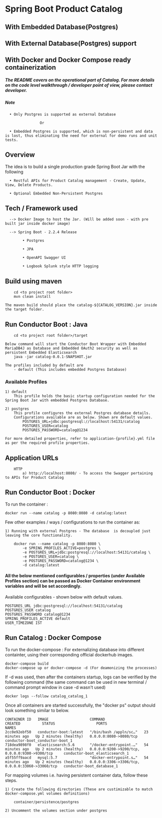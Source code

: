 # Spring Boot Product Catalog 
## With Embedded Database(Postgres) 
## With External Database(Postgres) support
## With Docker and Docker Compose ready containerization

##### The README covers on the operational part of Catalog. For more details on the code level walkthrough / developer point of view, please contact developer.

##### Note

      • Only Postgres is supported as external Database
      
      				Or
      
      • Embedded Postgres is supported, which is non-persistent and data is lost, thus eliminating the need for external for demo runs and unit tests.


## Overview

The idea is to build a single production grade Spring Boot Jar with the following 

      • Restful APIs for Product Catalog management - Create, Update, View, Delete Products.
      
      • Optional Embedded Non-Persistent Postgres

## Tech / Framework used

      --> Docker Image to host the Jar. (Will be added soon - with pre built jar inside docker image)
	  			
      --> Spring Boot - 2.2.4 Release
			
            • Postgres
            
            • JPA
            
            • OpenAPI Swagger UI
            
            • Logbook Splunk style HTTP logging
## Build using maven

		cd <to project root folder>
		mvn clean install
		
	The maven build should place the catalog-${CATALOG_VERSION}.jar inside the target folder.

## Run Conductor Boot : Java

		cd <to project root folder>/target
		
	Below command will start the Conductor Boot Wrapper with Embedded MariaDB4J as Database and Embedded OAuth2 security as well as persistent Embedded Elasticsearch
		java -jar catalog-0.0.1-SNAPSHOT.jar

    The profiles included by default are
        - default (This includes embedded Postgres Database)

### Available Profiles

    1) default
        This profile holds the basic startup configuration needed for the Spring Boot Jar with embedded Postgres Database.

    2) postgres
        This profile configures the external Postgres database details.
        Configurations available are as below. Shown are default values.
            POSTGRES_URL=jdbc:postgresql://localhost:54131/catalog
            POSTGRES_USER=catalog
            POSTGRES_PASSWORD=catalog@1234

    For more detailed properties, refer to application-{profile}.yml file as per the required profile properties.

## Application URLs

		HTTP
			a) http://localhost:8080/ - To access the Swagger pertaining to APIs for Product Catalog

## Run Conductor Boot : Docker

To run the container :

    docker run --name catalog -p 8080:8080 -d catalog:latest

Few other examples / ways / configurations to run the container as:

    1) Running with external Postgres - The database  is decoupled just leaving the core functionality.

        docker run --name catalog -p 8080:8080 \
            -e SPRING_PROFILES_ACTIVE=postgres \
            -e POSTGRES_URL=jdbc:postgresql://localhost:54131/catalog \
            -e POSTGRES_USER=catalog \
            -e POSTGRES_PASSWORD=catalog@1234 \
            -d catalog:latest

#### All the below mentioned configurables / properties (under Available Profiles section) can be passed as Docker Container environment variables and will be set accordingly.

Available configurables - shown below with default values.

    POSTGRES_URL jdbc:postgresql://localhost:54131/catalog
    POSTGRES_USER catalog
    POSTGRES_PASSWORD catalog@1234
    SPRING_PROFILES_ACTIVE default
    USER_TIMEZONE IST

## Run Catalog : Docker Compose

To run the docker-compose : For externalizing database into different containter, using their corresponding official dockerhub images.

    docker-compose build
    docker-compose up or docker-compose -d (For deamonizing the processes)

If -d was used, then after the containers startup, logs can be verified by the following command (the same command can be used in new terminal / command prompt window in case -d wasn't used)

    docker logs --follow catalog_catalog_1

Once all containers are started successfully, the "docker ps" output should look something similar to below.

    CONTAINER ID   IMAGE                   COMMAND                  CREATED          STATUS                   PORTS                                              NAMES
    2cc0e92ebf50   conductor-boot:latest   "/bin/bash /appln/sc…"   23 minutes ago   Up 2 minutes (healthy)   0.0.0.0:8080->8080/tcp                             conductor-boot_conductor-boot_1
    718dea9898f0   elasticsearch:5.6       "/docker-entrypoint.…"   54 minutes ago   Up 2 minutes (healthy)   0.0.0.0:9200->9200/tcp, 0.0.0.0:9300->9300/tcp     conductor-boot_elasticsearch_1
    a5f55ff9aacd   mysql:5.7               "docker-entrypoint.s…"   54 minutes ago   Up 2 minutes (healthy)   0.0.0.0:3306->3306/tcp, 0.0.0.0:33060->33060/tcp   conductor-boot_database_1

For mapping volumes i.e. having persistent container data, follow these steps.

    1) Create the following directories (These are custimizable to match docker-compose.yml volumes definitions)

        container/persistence/postgres

    2) Uncomment the volumes section under postgres
